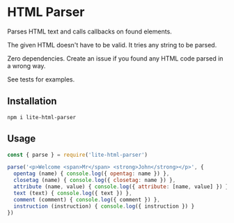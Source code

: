 # HTML Parser

Parses HTML text and calls callbacks on found elements.

The given HTML doesn't have to be valid. It tries any string to be parsed.

Zero dependencies. Create an issue if you found any HTML code parsed in a wrong way.

See tests for examples.

## Installation

```
npm i lite-html-parser
```

## Usage

```js
const { parse } = require('lite-html-parser')

parse('<p>Welcome <span>Mr</span> <strong>John</strong></p>', {
  opentag (name) { console.log({ opentag: name }) },
  closetag (name) { console.log({ closetag: name }) },
  attribute (name, value) { console.log({ attribute: [name, value] }) },
  text (text) { console.log({ text }) },
  comment (comment) { console.log({ comment }) },
  instruction (instruction) { console.log({ instruction }) }
})
```
